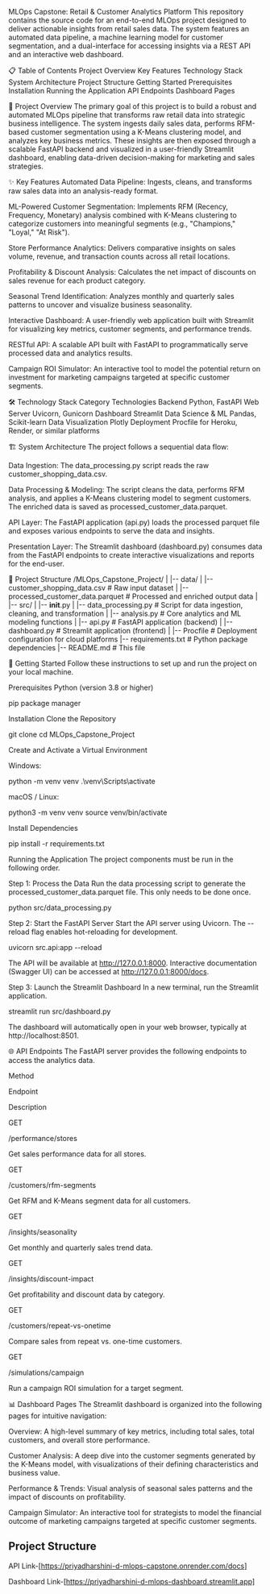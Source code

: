 MLOps Capstone: Retail & Customer Analytics Platform
This repository contains the source code for an end-to-end MLOps project designed to deliver actionable insights from retail sales data. The system features an automated data pipeline, a machine learning model for customer segmentation, and a dual-interface for accessing insights via a REST API and an interactive web dashboard.

📋 Table of Contents
Project Overview
Key Features
Technology Stack
System Architecture
Project Structure
Getting Started
Prerequisites
Installation
Running the Application
API Endpoints
Dashboard Pages

🎯 Project Overview
The primary goal of this project is to build a robust and automated MLOps pipeline that transforms raw retail data into strategic business intelligence. The system ingests daily sales data, performs RFM-based customer segmentation using a K-Means clustering model, and analyzes key business metrics. These insights are then exposed through a scalable FastAPI backend and visualized in a user-friendly Streamlit dashboard, enabling data-driven decision-making for marketing and sales strategies.

✨ Key Features
Automated Data Pipeline: Ingests, cleans, and transforms raw sales data into an analysis-ready format.

ML-Powered Customer Segmentation: Implements RFM (Recency, Frequency, Monetary) analysis combined with K-Means clustering to categorize customers into meaningful segments (e.g., "Champions," "Loyal," "At Risk").

Store Performance Analytics: Delivers comparative insights on sales volume, revenue, and transaction counts across all retail locations.

Profitability & Discount Analysis: Calculates the net impact of discounts on sales revenue for each product category.

Seasonal Trend Identification: Analyzes monthly and quarterly sales patterns to uncover and visualize business seasonality.

Interactive Dashboard: A user-friendly web application built with Streamlit for visualizing key metrics, customer segments, and performance trends.

RESTful API: A scalable API built with FastAPI to programmatically serve processed data and analytics results.

Campaign ROI Simulator: An interactive tool to model the potential return on investment for marketing campaigns targeted at specific customer segments.

🛠️ Technology Stack
Category
Technologies
Backend
Python, FastAPI
Web Server
Uvicorn, Gunicorn
Dashboard
Streamlit
Data Science & ML
Pandas, Scikit-learn
Data Visualization
Plotly
Deployment
Procfile for Heroku, Render, or similar platforms

🏗️ System Architecture
The project follows a sequential data flow:

Data Ingestion: The data_processing.py script reads the raw customer_shopping_data.csv.

Data Processing & Modeling: The script cleans the data, performs RFM analysis, and applies a K-Means clustering model to segment customers. The enriched data is saved as processed_customer_data.parquet.

API Layer: The FastAPI application (api.py) loads the processed parquet file and exposes various endpoints to serve the data and insights.

Presentation Layer: The Streamlit dashboard (dashboard.py) consumes data from the FastAPI endpoints to create interactive visualizations and reports for the end-user.

📁 Project Structure
/MLOps_Capstone_Project/
|
|-- data/
|   |-- customer_shopping_data.csv      # Raw input dataset
|   |-- processed_customer_data.parquet # Processed and enriched output data
|
|-- src/
|   |-- __init__.py
|   |-- data_processing.py              # Script for data ingestion, cleaning, and transformation
|   |-- analysis.py                     # Core analytics and ML modeling functions
|   |-- api.py                          # FastAPI application (backend)
|   |-- dashboard.py                    # Streamlit application (frontend)
|
|-- Procfile                            # Deployment configuration for cloud platforms
|-- requirements.txt                    # Python package dependencies
|-- README.md                           # This file

🚀 Getting Started
Follow these instructions to set up and run the project on your local machine.

Prerequisites
Python (version 3.8 or higher)

pip package manager

Installation
Clone the Repository

git clone <your-repository-url>
cd MLOps_Capstone_Project

Create and Activate a Virtual Environment

Windows:

python -m venv venv
.\venv\Scripts\activate

macOS / Linux:

python3 -m venv venv
source venv/bin/activate

Install Dependencies

pip install -r requirements.txt

Running the Application
The project components must be run in the following order.

Step 1: Process the Data
Run the data processing script to generate the processed_customer_data.parquet file. This only needs to be done once.

python src/data_processing.py

Step 2: Start the FastAPI Server
Start the API server using Uvicorn. The --reload flag enables hot-reloading for development.

uvicorn src.api:app --reload

The API will be available at http://127.0.0.1:8000. Interactive documentation (Swagger UI) can be accessed at http://127.0.0.1:8000/docs.

Step 3: Launch the Streamlit Dashboard
In a new terminal, run the Streamlit application.

streamlit run src/dashboard.py

The dashboard will automatically open in your web browser, typically at http://localhost:8501.

🌐 API Endpoints
The FastAPI server provides the following endpoints to access the analytics data.

Method

Endpoint

Description

GET

/performance/stores

Get sales performance data for all stores.

GET

/customers/rfm-segments

Get RFM and K-Means segment data for all customers.

GET

/insights/seasonality

Get monthly and quarterly sales trend data.

GET

/insights/discount-impact

Get profitability and discount data by category.

GET

/customers/repeat-vs-onetime

Compare sales from repeat vs. one-time customers.

GET

/simulations/campaign

Run a campaign ROI simulation for a target segment.

📊 Dashboard Pages
The Streamlit dashboard is organized into the following pages for intuitive navigation:

Overview: A high-level summary of key metrics, including total sales, total customers, and overall store performance.

Customer Analysis: A deep dive into the customer segments generated by the K-Means model, with visualizations of their defining characteristics and business value.

Performance & Trends: Visual analysis of seasonal sales patterns and the impact of discounts on profitability.

Campaign Simulator: An interactive tool for strategists to model the financial outcome of marketing campaigns targeted at specific customer segments.
## Project Structure

API Link-[https://priyadharshini-d-mlops-capstone.onrender.com/docs]

Dashboard Link-[https://priyadharshini-d-mlops-dashboard.streamlit.app]






